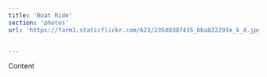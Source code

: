 ```yaml
---
title: 'Boat Ride'
section: 'photos'
url: 'https://farm1.staticflickr.com/623/23548387435_bba822293e_k_d.jpg'


---
```


Content

